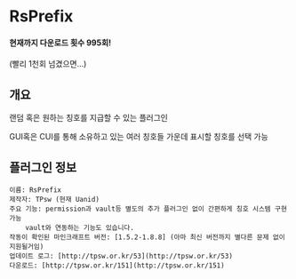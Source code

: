 # RsPrefix

#### 현재까지 다운로드 횟수 995회!
(빨리 1천회 넘겼으면...)

개요
----------------------
랜덤 혹은 원하는 칭호를 지급할 수 있는 플러그인

GUI혹은 CUI를 통해 소유하고 있는 여러 칭호들 가운데 표시할 칭호를 선택 가능

플러그인 정보
-----------------

    이름: RsPrefix
    제작자: TPsw (현재 Uanid)
    주요 기능: permission과 vault등 별도의 추가 플러그인 없이 간편하게 칭호 시스템 구현 가능
        vault와 연동하는 기능도 있습니다.
    작동이 확인된 마인크래프트 버전: [1.5.2-1.8.8] (아마 최신 버전까지 별다른 문제 없이 지원될거임)
    업데이트 로그: [http://tpsw.or.kr/53](http://tpsw.or.kr/53)
    다운로드: [http://tpsw.or.kr/151](http://tpsw.or.kr/151)

